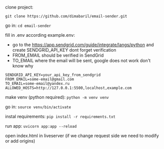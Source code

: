 clone project:

`git clone https://github.com/dimabaril/email-sender.git`

go in:
`cd email-sender`

fill in .env according example.env:

- go to the https://app.sendgrid.com/guide/integrate/langs/python and create SENDGRID_API_KEY dont forget
  verification
- FROM_EMAIL should be verified in SendGrid
- TO_EMAIL where the email will be sent, google does not work don't know why

```
SENDGRID_API_KEY=your_api_key_from_sendgrid
FROM_EMAIL=some-email@gmail.com
TO_EMAIL=some-email@yandex.ru
ALLOWED_HOSTS=http://127.0.0.1:5500,localhost,example.com
```

make venv (python required):
`python -m venv venv`

go in:
`source venv/bin/activate`

instal requirements:
`pip install -r requirements.txt`

run app:
`uvicorn app:app --reload`

open index.html in liveserver (if we change request side we need to modify or add origins)

